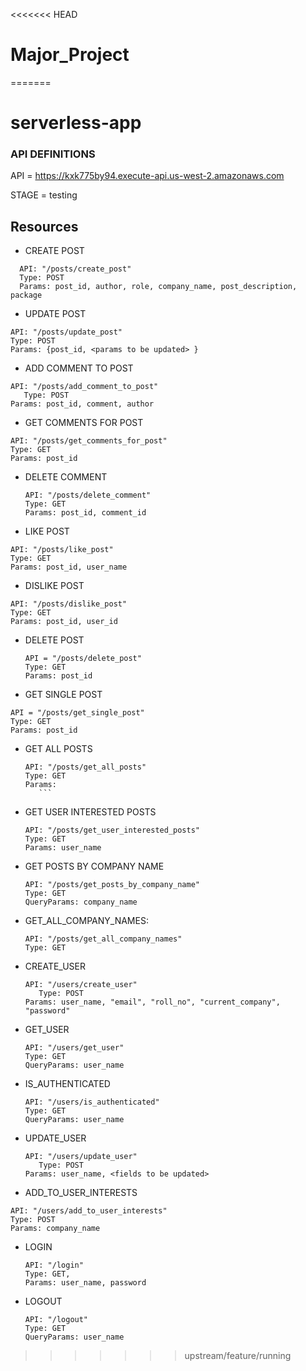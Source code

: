 <<<<<<< HEAD
# Major_Project
=======
# serverless-app

### API DEFINITIONS

API = https://kxk775by94.execute-api.us-west-2.amazonaws.com

STAGE = testing

## Resources

* CREATE POST 
 ```
   API: "/posts/create_post"
   Type: POST
   Params: post_id, author, role, company_name, post_description, package
 ```

*  UPDATE POST 
  
  ``` 
  API: "/posts/update_post"
  Type: POST
  Params: {post_id, <params to be updated> }
  ```
*  ADD COMMENT TO POST 
  ```
  API: "/posts/add_comment_to_post"
     Type: POST
  Params: post_id, comment, author
  ```
  
*  GET COMMENTS FOR POST 
  ```
  API: "/posts/get_comments_for_post"
  Type: GET
  Params: post_id
  ```
  
*  DELETE COMMENT 
   ``` 
   API: "/posts/delete_comment"
   Type: GET
   Params: post_id, comment_id
   ```
*  LIKE POST 
 ```
 API: "/posts/like_post"
 Type: GET
 Params: post_id, user_name
 ```
 
*  DISLIKE POST 
  ```
  API: "/posts/dislike_post"
  Type: GET
  Params: post_id, user_id
  ```
*  DELETE POST
   ```
   API = "/posts/delete_post"
   Type: GET
   Params: post_id
   ```
*  GET SINGLE POST 
  ```
  API = "/posts/get_single_post"
  Type: GET
  Params: post_id
  ```
*  GET ALL POSTS 
    ```
    API: "/posts/get_all_posts"
    Type: GET
    Params: 
       ```
*  GET USER INTERESTED POSTS
     ```
     API: "/posts/get_user_interested_posts"
     Type: GET
     Params: user_name
     ```
     
*  GET POSTS BY COMPANY NAME
     ```
     API: "/posts/get_posts_by_company_name"
     Type: GET
     QueryParams: company_name
     ```
*  GET_ALL_COMPANY_NAMES:
   ```
   API: "/posts/get_all_company_names"
   Type: GET
   ```

*  CREATE_USER
    ```
    API: "/users/create_user"
       Type: POST
    Params: user_name, "email", "roll_no", "current_company", "password"
    ```
*  GET_USER 
   ```
   API: "/users/get_user"
   Type: GET
   QueryParams: user_name
    ```
*  IS_AUTHENTICATED 
    ```
    API: "/users/is_authenticated"
    Type: GET
    QueryParams: user_name
    ```
*  UPDATE_USER 
    ```
    API: "/users/update_user"
       Type: POST
    Params: user_name, <fields to be updated>
    
*  ADD_TO_USER_INTERESTS
  ```
  API: "/users/add_to_user_interests"
  Type: POST
  Params: company_name
  ```

*  LOGIN 
   ```
   API: "/login"
   Type: GET,
   Params: user_name, password
   ```
   
*  LOGOUT
    ```
    API: "/logout"
    Type: GET
    QueryParams: user_name
    ```

>>>>>>> upstream/feature/running
